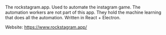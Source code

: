 The rockstagram.app. Used to automate the instagram game. The automation workers are not part of this app. They hold the machine learning that does all the automation. Written in React + Electron.

Website: https://www.rockstagram.app/

